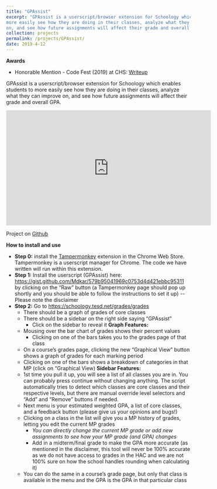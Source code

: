```yaml
---
title: "GPAssist"
excerpt: "GPAssist is a userscript/browser extension for Schoology which enables students to
more easily see how they are doing in their classes, analyze what they can improve
on, and see how future assignments will affect their grade and overall GPA.<br/><br/><img src='/images/GPAssist.png'>"
collection: projects
permalink: /projects/GPAssist/
date: 2019-4-12
---
```

**Awards**
* Honorable Mention - Code Fest (2019) at CHS: [Writeup](http://https://drive.google.com/file/d/1OXNvLl_WeQgj_sUxqHnZ2a80-cf2DGHF/view?usp=sharing)

GPAssist is a userscript/browser extension for Schoology which enables students to
more easily see how they are doing in their classes, analyze what they can improve
on, and see how future assignments will affect their grade and overall GPA.

<iframe width="560" height="315" src="https://www.youtube.com/embed/r70OTzcWVCM" frameborder="0" allow="accelerometer; autoplay; encrypted-media; gyroscope; picture-in-picture" allowfullscreen></iframe>

Project on [Github](https://gist.github.com/Mdkar/579b95041969c0753d4d421ebbc95311)

**How to install and use**
* **Step 0:** install the [Tampermonkey](https://chrome.google.com/webstore/detail/tampermonkey/dhdgffkkebhmkfjojejmpbldmpobfkfo?hl=en) extension in the Chrome Web Store.
Tampermonkey is a userscript manager for Chrome. The code we have written will run within this extension.
* **Step 1:** Install the userscript (GPAssist) here: <https://gist.github.com/Mdkar/579b95041969c0753d4d421ebbc95311>
by clicking on the “Raw” button (a Tampermonkey page should pop up shortly and you should be able to follow the instructions to set it up) -- Please note the disclaimer
* **Step 2:** Go to <https://schoology.tesd.net/grades/grades>
  * There should be a graph of grades of core classes
  * There should be a sidebar on the right side saying “GPAssist”
    * Click on the sidebar to reveal it
  **Graph Features:**
  * Mousing over the bar chart of grades shows their percent values
	* Clicking on one of the bars takes you to the grades page of that class
  * On a course’s grades page, clicking the new “Graphical View” button shows a graph of grades for each marking period
  * Clicking on one of the bars shows a breakdown of categories in that MP (click on “Graphical View)
  **Sidebar Features:**
  * 1st time you pull it up, you will see a list of all classes you are in. You can probably press continue without changing anything. The script automatically tries to detect which classes are core classes and their respective levels, but there are manual override level selectors and “Add” and “Remove” buttons if needed.
  * Next menu is your estimated weighted GPA, a list of core classes, and a feedback button (please give us your opinions and bugs!)
  * Clicking on a class in the list will give you a MP history of grades, letting you edit the current MP grades
    * _You can directly change the current MP grade or add new assignments to see how your MP grade (and GPA) changes_
    * Add in a midterm/final grade to make the GPA more accurate (as mentioned in the disclaimer, this tool will never be 100% accurate as we do not have access to grades in the HAC and we are not 100% sure on how the school handles rounding when calculating it)
  * You can do the same in a course’s grade page, but only that class is available in the menu and the GPA is the GPA in that particular class
